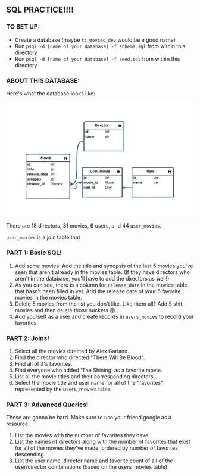 ## SQL PRACTICE!!!!

### TO SET UP:

- Create a database (maybe `tc_movies_dev` would be a good name)
- Run `psql -d [name of your database] -f schema.sql` from within this directory
- Run `psql -d [name of your database] -f seed.sql` from within this directory

### ABOUT THIS DATABASE:

Here's what the database looks like:

![erd](./erd.jpg)

There are 18 directors, 31 movies, 6 users, and 44 `user_movies`.

`user_movies` is a join table that 

### PART 1: Basic SQL!

1. Add some movies! Add the title and synopsis of the last 5 movies you've seen that aren't already in the movies table. (If they have directors who aren't in the database, you'll have to add the directors as well!)
2. As you can see, there is a column for `release_date` in the movies table that hasn't been filled in yet. Add the release date of your 5 favorite movies in the movies table.
3. Delete 5 movies from the list you don't like. Like them all? Add 5 shit movies and then delete those suckers 😝.
4. Add yourself as a user and create records in `users_movies`  to record your favorites.

### PART 2: Joins!

1. Select all the movies directed by Alex Garland.
2. Find the director who directed "There Will Be Blood".
3. Find all of J's favorites.
4. Find everyone who added 'The Shining' as a favorite movie.
5. List all the movie titles and their corresponding directors.
6. Select the movie title and user name for all of the "favorites" represented by the users_movies table.

### PART 3: Advanced Queries!

These are gonna be hard. Make sure to use your friend google as a resource.

1. List the movies with the number of favorites they have.
2. List the names of directors along with the number of favorites that exist for all of the movies they've made, ordered by number of favorites descending.
3. List the user name, director name and favorite count of all of the user/director combinations (based on the users_movies table).
